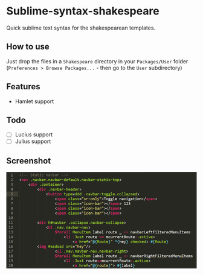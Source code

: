 # Sublime-syntax-shakespeare
Quick sublime text syntax for the shakespearean templates.

## How to use
Just drop the files in a `Shakespeare` directory in your `Packages/User` folder (`Preferences > Browse Packages...` - then go to the `User` subdirectory)

## Features
 - Hamlet support

## Todo
- [ ] Lucius support
- [ ] Julius support
 
## Screenshot

![Hamlet](screenshot.png)
